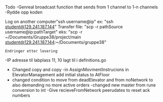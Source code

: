 Todo
-Genreal broadcast function that sends from 1 channel to 1-n channels
-Rydde opp koden
  
Log on another computer"ssh username@ip"
    ex: "ssh student@129.241.187.144"
Transfer file: "scp -r pathSource username@ip:pathTarget"
    eks: "scp -r ~/Documents/Gruppe38/project/main student@129.241.187.144:~/Documents/gruppe38"
    
    Endringer etter levering
-IP adresse til labplass 11, 10 lagt til i definitions.go
- Changed copy and copy
-in AssignMovmentInstrucions in ElevatorManagement add initial status to AtFloor
- changed condition to move from deadElevator and from noNetwork to also demanding no more active orders
-changed new master from rune conversion to int
-Give recieveFromNetwork peerudates to reset ack numbers
